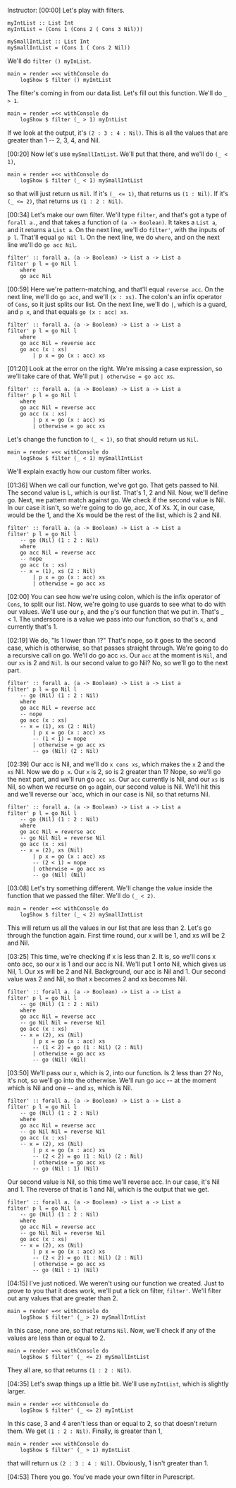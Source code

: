 Instructor: [00:00] Let's play with filters. 

```
myIntList :: List Int
myIntList = (Cons 1 (Cons 2 ( Cons 3 Nil)))

mySmallIntList :: List Int
mySmallIntList = (Cons 1 ( Cons 2 Nil))
```

We'll do `filter () myInList`. 

```
main = render =<< withConsole do 
    logShow $ filter () myIntList  
```

The filter's coming in from our data.list. Let's fill out this function. We'll do `_ > 1`. 

```
main = render =<< withConsole do 
    logShow $ filter (_ > 1) myIntList  
```

If we look at the output, it's `(2 : 3 : 4 : Nil)`. This is all the values that are greater than 1 -- 2, 3, 4, and Nil.

[00:20] Now let's use `mySmallIntList`. We'll put that there, and we'll do `(_ < 1)`, 

```
main = render =<< withConsole do 
    logShow $ filter (_ < 1) mySmallIntList 
```

so that will just return us `Nil`. If it's `(_ <= 1)`, that returns us `(1 : Nil)`. If it's `(_ <= 2)`, that returns us `(1 : 2 : Nil)`.

[00:34] Let's make our own filter. We'll type `filter`, and that's got a type of `forall a.`, and that takes a function of `(a -> Boolean)`. It takes a `List a`, and it returns a `List a`. On the next line, we'll do `filter'`, with the inputs of `p l`. That'll equal `go Nil l`. On the next line, we do `where`, and on the next line we'll do `go acc Nil`.

```
filter' :: forall a. (a -> Boolean) -> List a -> List a
filter' p l = go Nil l
    where
    go acc Nil
```

[00:59] Here we're pattern-matching, and that'll equal `reverse acc`. On the next line, we'll do `go acc`, and we'll `(x : xs)`. The colon's an infix operator of `Cons`, so it just splits our list. On the next line, we'll do `|`, which is a guard, and `p x`, and that equals `go (x : acc) xs`.

```
filter' :: forall a. (a -> Boolean) -> List a -> List a
filter' p l = go Nil l
    where
    go acc Nil = reverse acc
    go acc (x : xs)
        | p x = go (x : acc) xs
```

[01:20] Look at the error on the right. We're missing a case expression, so we'll take care of that. We'll put `| otherwise = go acc xs`. 

```
filter' :: forall a. (a -> Boolean) -> List a -> List a
filter' p l = go Nil l
    where
    go acc Nil = reverse acc
    go acc (x : xs)
        | p x = go (x : acc) xs
        | otherwise = go acc xs
```

Let's change the function to `(_ < 1)`, so that should return us `Nil`. 

```
main = render =<< withConsole do 
    logShow $ filter (_ < 1) mySmallIntList 
```

We'll explain exactly how our custom filter works.

[01:36] When we call our function, we've got go. That gets passed to Nil. The second value is L, which is our list. That's 1, 2 and Nil. Now, we'll define go. Next, we pattern match against go. We check if the second value is Nil. In our case it isn't, so we're going to do go, acc, X of Xs. X, in our case, would be the 1, and the Xs would be the rest of the list, which is 2 and Nil.

```
filter' :: forall a. (a -> Boolean) -> List a -> List a
filter' p l = go Nil l
    -- go (Nil) (1 : 2 : Nil)
    where
    go acc Nil = reverse acc
    -- nope
    go acc (x : xs)
    -- x = (1), xs (2 : Nil)
        | p x = go (x : acc) xs
        | otherwise = go acc xs
```

[02:00] You can see how we're using colon, which is the infix operator of `Cons`, to split our list. Now, we're going to use guards to see what to do with our values. We'll use our `p`, and the `p`'s our function that we put in. That's _ < 1. The underscore is a value we pass into our function, so that's `x`, and currently that's 1.

[02:19] We do, "Is 1 lower than 1?" That's nope, so it goes to the second case, which is otherwise, so that passes straight through. We're going to do a recursive call on go. We'll do go acc `xs`. Our `acc` at the moment is `Nil`, and our `xs` is 2 and `Nil`. Is our second value to go Nil? No, so we'll go to the next part.

```
filter' :: forall a. (a -> Boolean) -> List a -> List a
filter' p l = go Nil l
    -- go (Nil) (1 : 2 : Nil)
    where
    go acc Nil = reverse acc
    -- nope
    go acc (x : xs)
    -- x = (1), xs (2 : Nil)
        | p x = go (x : acc) xs
        -- (1 < 1) = nope
        | otherwise = go acc xs
        -- go (Nil) (2 : Nil)
```

[02:39] Our acc is Nil, and we'll do `x cons xs`, which makes the `x` 2 and the `xs` Nil. Now we do `p x`. Our `x` is 2, so is 2 greater than 1? Nope, so we'll go the next part, and we'll run go `acc xs`. Our `acc` currently is Nil, and our `xs` is Nil, so when we recurse on `go` again, our second value is Nil. We'll hit this and we'll reverse our `acc, which in our case is Nil, so that returns Nil.

```
filter' :: forall a. (a -> Boolean) -> List a -> List a
filter' p l = go Nil l
    -- go (Nil) (1 : 2 : Nil)
    where
    go acc Nil = reverse acc
    -- go Nil Nil = reverse Nil
    go acc (x : xs)
    -- x = (2), xs (Nil)
        | p x = go (x : acc) xs
        -- (2 < 1) = nope
        | otherwise = go acc xs
        -- go (Nil) (Nil)
```

[03:08] Let's try something different. We'll change the value inside the function that we passed the filter. We'll do `(_ < 2)`. 

```
main = render =<< withConsole do 
    logShow $ filter (_ < 2) mySmallIntList 
```

This will return us all the values in our list that are less than 2. Let's go through the function again. First time round, our x will be 1, and xs will be 2 and Nil.

[03:25] This time, we're checking if x is less than 2. It is, so we'll cons x onto acc, so our x is 1 and our acc is Nil. We'll put 1 onto Nil, which gives us Nil, 1. Our xs will be 2 and Nil. Background, our acc is Nil and 1. Our second value was 2 and Nil, so that x becomes 2 and xs becomes Nil.

```
filter' :: forall a. (a -> Boolean) -> List a -> List a
filter' p l = go Nil l
    -- go (Nil) (1 : 2 : Nil)
    where
    go acc Nil = reverse acc
    -- go Nil Nil = reverse Nil
    go acc (x : xs)
    -- x = (2), xs (Nil)
        | p x = go (x : acc) xs
        -- (1 < 2) = go (1 : Nil) (2 : Nil)
        | otherwise = go acc xs
        -- go (Nil) (Nil)
```

[03:50] We'll pass our `x`, which is 2, into our function. Is 2 less than 2? No, it's not, so we'll go into the otherwise. We'll run go `acc` -- at the moment which is Nil and one -- and `xs`, which is Nil. 

```
filter' :: forall a. (a -> Boolean) -> List a -> List a
filter' p l = go Nil l
    -- go (Nil) (1 : 2 : Nil)
    where
    go acc Nil = reverse acc
    -- go Nil Nil = reverse Nil
    go acc (x : xs)
    -- x = (2), xs (Nil)
        | p x = go (x : acc) xs
        -- (2 < 2) = go (1 : Nil) (2 : Nil)
        | otherwise = go acc xs
        -- go (Nil : 1) (Nil)
```

Our second value is Nil, so this time we'll reverse acc. In our case, it's Nil and 1. The reverse of that is 1 and Nil, which is the output that we get.

```
filter' :: forall a. (a -> Boolean) -> List a -> List a
filter' p l = go Nil l
    -- go (Nil) (1 : 2 : Nil)
    where
    go acc Nil = reverse acc
    -- go Nil Nil = reverse Nil
    go acc (x : xs)
    -- x = (2), xs (Nil)
        | p x = go (x : acc) xs
        -- (2 < 2) = go (1 : Nil) (2 : Nil)
        | otherwise = go acc xs
        -- go (Nil : 1) (Nil)
```

[04:15] I've just noticed. We weren't using our function we created. Just to prove to you that it does work, we'll put a tick on filter, `filter'`. We'll filter out any values that are greater than 2. 

```
main = render =<< withConsole do 
    logShow $ filter' (_ > 2) mySmallIntList 
```

In this case, none are, so that returns `Nil`. Now, we'll check if any of the values are less than or equal to 2. 

```
main = render =<< withConsole do 
    logShow $ filter' (_ <= 2) mySmallIntList 
```

They all are, so that returns `(1 : 2 : Nil)`.

[04:35] Let's swap things up a little bit. We'll use `myIntList`, which is slightly larger. 

```
main = render =<< withConsole do 
    logShow $ filter' (_ <= 2) myIntList 
```

In this case, 3 and 4 aren't less than or equal to 2, so that doesn't return them. We get `(1 : 2 : Nil)`. Finally, is greater than 1, 

```
main = render =<< withConsole do 
    logShow $ filter' (_ > 1) myIntList 
```

that will return us `(2 : 3 : 4 : Nil)`. Obviously, 1 isn't greater than 1.

[04:53] There you go. You've made your own filter in Purescript.